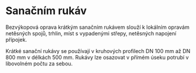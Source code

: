 Sanačním rukáv
==============

Bezvýkopová oprava krátkým sanačním rukávem slouží k lokálním opravám netěsných spojů, trhlin, míst s vypadenými střepy, netěsných napojení přípojek.

Krátké sanační rukávy se používají v kruhových profilech DN 100 mm až DN 800 mm v délkách 500 mm. Rukávy lze osazovat v přímém úseku potrubí v libovolném počtu za sebou.